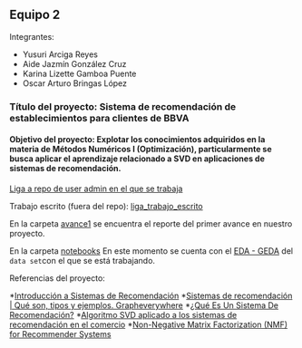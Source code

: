 ## Equipo 2

Integrantes:

* Yusuri Arciga Reyes
* Aide Jazmín González Cruz
* Karina Lizette Gamboa Puente
* Oscar Arturo Bringas López


### **Título del proyecto**: Sistema de recomendación de establecimientos para clientes de BBVA


#### **Objetivo del proyecto**: Explotar los conocimientos adquiridos en la materia de Métodos Numéricos I (Optimización), particularmente se busca aplicar el aprendizaje relacionado a SVD en aplicaciones de sistemas de recomendación.


[Liga a repo de user admin en el que se trabaja](https://github.com/AideJGC/Proyecto_SVD_OPT)

Trabajo escrito (fuera del repo): [liga_trabajo_escrito](https://drive.google.com/drive/folders/1615XRAEYcm5-ao3OmS8FfB10SQJom5Ki?usp=sharing)


En la carpeta [avance1](avance1) se encuentra el reporte del primer avance en nuestro proyecto.

En la carpeta [notebooks](notebooks) En este momento se cuenta con el [EDA - GEDA]() del `data set`con el que se está trabajando.

Referencias del proyecto:

*[Introducción a Sistemas de Recomendación](https://blog.bi-geek.com/introduccion-a-sistemas-de-recomendacion/)
*[Sistemas de recomendación | Qué son, tipos y ejemplos. Grapheverywhere](https://www.grapheverywhere.com/sistemas-de-recomendacion-que-son-tipos-y-ejemplos/)
*[¿Qué Es Un Sistema De Recomendación?](https://www.smarthint.co/es/que-es-un-sistema-de-recomendacion-2/)
*[Algoritmo SVD aplicado a los sistemas de recomendación en el comercio](https://revistas.udistrital.edu.co/index.php/tia/article/view/11827)
*[Non-Negative Matrix Factorization (NMF) for Recommender Systems](https://medium.com/@farnazgh73/non-negative-matrix-factorization-nmf-4798d29e8c62)
